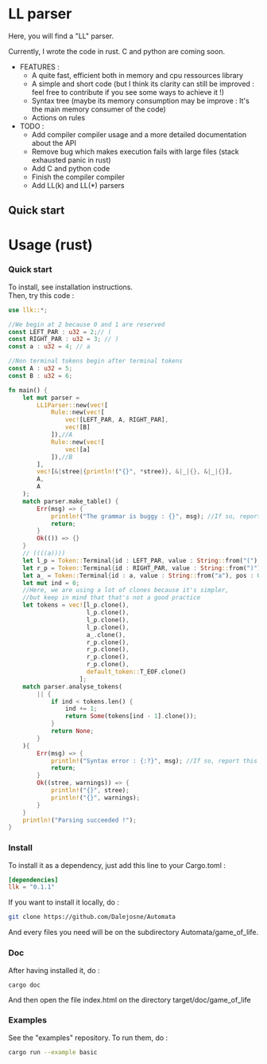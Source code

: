 # LL parser
Here, you will find a "LL" parser.

Currently, I wrote the code in rust. C and python are coming soon.

- FEATURES :
	- A quite fast, efficient both in memory and cpu ressources library
	- A simple and short code (but I think its clarity can still be improved : feel free to contribute if you see some ways to achieve it !)
	- Syntax tree (maybe its memory consumption may be improve : It's the main memory consumer of the code)
	-  Actions on rules
- TODO :
	- Add compiler compiler usage and a more detailed documentation about the API
	- Remove bug which makes execution fails with large files (stack exhausted panic in rust)
	- Add C and python code
	- Finish the compiler compiler
	- Add LL(k) and LL(*) parsers

## Quick start

# Usage (rust)
### Quick start

To install, see installation instructions.\
Then, try this code :
```rust
use llk::*;

//We begin at 2 because 0 and 1 are reserved
const LEFT_PAR : u32 = 2;// (
const RIGHT_PAR : u32 = 3; // )
const a : u32 = 4; // a

//Non terminal tokens begin after terminal tokens
const A : u32 = 5;
const B : u32 = 6;

fn main() {
	let mut parser =
		LL1Parser::new(vec![
			Rule::new(vec![
				vec![LEFT_PAR, A, RIGHT_PAR],
				vec![B]
			]),//A
			Rule::new(vec![
				vec![a]
			]),//B
		],
		vec![&|stree|{println!("{}", *stree)}, &|_|{}, &|_|{}],
		A,
		A
	);
	match parser.make_table() {
		Err(msg) => {
			println!("The grammar is buggy : {}", msg); //If so, report this bug to me ;-)
			return;
		}
		Ok(()) => {}
	}
	// ((((a))))
	let l_p = Token::Terminal{id : LEFT_PAR, value : String::from("("), pos : 0};
	let r_p = Token::Terminal{id : RIGHT_PAR, value : String::from(")"), pos : 0};
	let a_ = Token::Terminal{id : a, value : String::from("a"), pos : 0};
	let mut ind = 0;
	//Here, we are using a lot of clones because it's simpler, 
	//but keep in mind that that's not a good practice
	let tokens = vec![l_p.clone(),
					  l_p.clone(),
					  l_p.clone(),
					  l_p.clone(),
					  a_.clone(),
					  r_p.clone(),
					  r_p.clone(),
					  r_p.clone(),
					  r_p.clone(),
					  default_token::T_EOF.clone()
					];
	match parser.analyse_tokens(
		|| {
			if ind < tokens.len() {
				ind += 1;
				return Some(tokens[ind - 1].clone());
			}
			return None;
		}
	){
		Err(msg) => {
			println!("Syntax error : {:?}", msg); //If so, report this bug to me ;-)
			return;
		}
		Ok((stree, warnings)) => {
			println!("{}", stree);
			println!("{}", warnings);
		}
	}
	println!("Parsing succeeded !");
}
```

### Install
To install it as a dependency, just add this line to your Cargo.toml :
```toml
[dependencies]
llk = "0.1.1"
```
If you want to install it locally, do :
```sh
git clone https://github.com/Dalejosne/Automata
```
And every files you need will be on the subdirectory Automata/game_of_life.

### Doc
After having installed it, do :
```
cargo doc
```
And then open the file index.html on the directory target/doc/game_of_life

### Examples

See the "examples" repository. To run them, do :
```sh
cargo run --example basic
```
